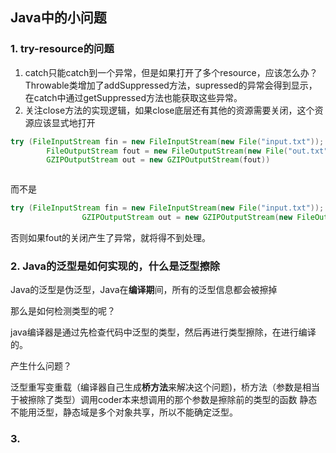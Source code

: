 ## Java中的小问题

### 1. try-resource的问题
1. catch只能catch到一个异常，但是如果打开了多个resource，应该怎么办？
	Throwable类增加了addSuppressed方法，supressed的异常会得到显示，在catch中通过getSuppressed方法也能获取这些异常。
2. 关注close方法的实现逻辑，如果close底层还有其他的资源需要关闭，这个资源应该显式地打开
```java
try (FileInputStream fin = new FileInputStream(new File("input.txt"));
		FileOutputStream fout = new FileOutputStream(new File("out.txt"));
		GZIPOutputStream out = new GZIPOutputStream(fout))
```
```java
```
而不是
```Java
try (FileInputStream fin = new FileInputStream(new File("input.txt"));
				GZIPOutputStream out = new GZIPOutputStream(new FileOutputStream(new File("out.txt"))))
```
否则如果fout的关闭产生了异常，就将得不到处理。
### 2. Java的泛型是如何实现的，什么是泛型擦除

Java的泛型是伪泛型，Java在**编译期**间，所有的泛型信息都会被擦掉

那么是如何检测类型的呢？

java编译器是通过先检查代码中泛型的类型，然后再进行类型擦除，在进行编译的。

产生什么问题？

泛型重写变重载（编译器自己生成**桥方法**来解决这个问题)，桥方法（参数是相当于被擦除了类型）调用coder本来想调用的那个参数是擦除前的类型的函数
静态不能用泛型，静态域是多个对象共享，所以不能确定泛型。

### 3. 
